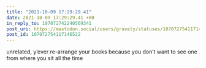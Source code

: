 ```yaml
---
title: "2021-10-09 17:29:29.41"
date: 2021-10-09 17:29:29.41 +00
in_reply_to: 107072742240569341
post_uri: https://mastodon.social/users/gravely/statuses/107072754117146522
post_id: 107072754117146522
---
```

unrelated, y’ever re-arrange your books because you don’t want to see one from where you sit all the time


